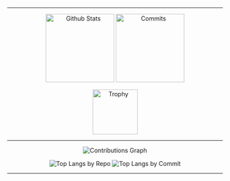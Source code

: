 <!--
**vine91/vine91** is a ✨ _special_ ✨ repository because its `README.md` (this file) appears on your GitHub profile.

Here are some ideas to get you started:

- 🔭 I’m currently working on ...
- 🌱 I’m currently learning ...
- 👯 I’m looking to collaborate on ...
- 🤔 I’m looking for help with ...
- 💬 Ask me about ...
- 📫 How to reach me: ...
- 😄 Pronouns: ...
- ⚡ Fun fact: ...
-->

* * *

<p align="middle"> 
  <img alt="Github Stats" height="160px" src="https://github-readme-stats.vercel.app/api?username=vine91&show_icons=true&theme=dracula&include_all_commits=true&count_private=true" />
  <img alt="Commits" height="160px" src="http://github-profile-summary-cards.vercel.app/api/cards/productive-time?username=vine91&theme=dracula&utcOffset=8" />
</p>

<p align="middle"> 
  <img alt="Trophy" height="105px" src="https://github-profile-trophy.vercel.app/?username=vine91&column=7&theme=flat" />
</p>

* * *

<p align="middle"> 
  <img alt="Contributions Graph" src="http://github-profile-summary-cards.vercel.app/api/cards/profile-details?username=vine91&theme=dracula" />
</p>

<p align="middle"> 
  <img alt="Top Langs by Repo" src="http://github-profile-summary-cards.vercel.app/api/cards/repos-per-language?username=vine91&theme=dracula" />
  <img alt="Top Langs by Commit" src="http://github-profile-summary-cards.vercel.app/api/cards/most-commit-language?username=vine91&theme=dracula" />
</p>

* * *
